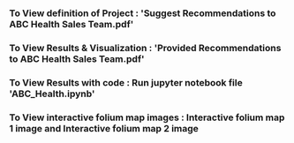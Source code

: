 ### To View definition of Project : 'Suggest Recommendations to ABC Health Sales Team.pdf'
### To View Results & Visualization : 'Provided Recommendations to ABC Health Sales Team.pdf'
### To View Results with code : Run jupyter notebook file 'ABC_Health.ipynb'
### To View interactive folium map images : Interactive folium map 1 image and Interactive folium map 2 image
